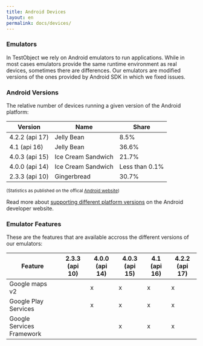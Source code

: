 ```yaml
---
title: Android Devices
layout: en
permalink: docs/devices/
---
```


<h3 id="emulators">Emulators</h3>
In TestObject we rely on Android emulators to run applications. While in most cases emulators provide the same runtime environment as real devices, sometimes there are differences. Our emulators are modified versions of the ones provided by Android SDK in which we fixed issues.  


<h3 id="versions">Android Versions</h3>
The relative number of devices running a given version of the Android platform:

<table class="table device-versions-table">
	<thead>
		<tr>
			<th>Version</th><th>Name</th><th>Share</th>
		</tr>
	</thead>
	<tbody>
		<tr>
			<td>4.2.2 (api 17)</td><td>Jelly Bean</td><td>8.5%</td>
		</tr>
		<tr>
			<td>4.1 (api 16)</td><td>Jelly Bean</td><td>36.6%</td>
		</tr>
		<tr>
			<td>4.0.3 (api 15)</td><td>Ice Cream Sandwich</td><td>21.7%</td>
		</tr>
		<tr>
			<td>4.0.0 (api 14)</td><td>Ice Cream Sandwich</td><td>Less than 0.1%</td>
		</tr>
		<tr>
			<td>2.3.3 (api 10)</td><td>Gingerbread</td><td>30.7%</td>
		</tr>
	</tbody>
</table>

<small>(Statistics as published on the offical <a href="http://developer.android.com/about/dashboards/index.html#Platform" target="_blank" title="Android website">Android website</a>)</small>

Read more about <a href="http://developer.android.com/training/basics/supporting-devices/platforms.html" target="_blank" target="Supporting Different Platform Versions"> supporting different platform versions</a> on the Android developer website. 


<h3 id="features">Emulator Features</h3>
These are the features that are available accross the different versions of our emulators:

<table class="table emulator-table">
	<thead>
		<tr>
			<th>Feature</th><th>2.3.3 (api 10)</th><th>4.0.0 (api 14)</th><th>4.0.3 (api 15)</th><th>4.1 (api 16)</th><th>4.2.2 (api 17)</th>
		</tr>
	</thead>
	<tbody>
		<tr>
			<td>Google maps v2</td><td></td><td>x</td><td>x</td><td>x</td><td>x</td>
		</tr>
		<tr>
			<td>Google Play Services</td><td></td><td>x</td><td>x</td><td>x</td><td>x</td>
		</tr>
		<tr>
			<td>Google Services Framework</td><td></td><td></td><td>x</td><td>x</td><td>x</td>
		</tr>
	</tbody>
</table>
